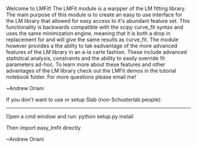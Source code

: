 Welcome to LMFit! The LMFit module is a warpper of the LM fitting library. 
The main purpose of this module is to create an easy to use interface for 
the LM library that allowed for easy access to it's abundant feature set. This 
functionality is backwards compatible with the scipy curve_fit syntax and uses the
same minimization engine, meaning that it is both a drop in replacement for and 
will give the same results as curve_fit. The module however provides a the abilty
to tak eadvantage of the more advanced features of the LM library in an a-la carte
fashion. These include advanced statistical analysis, constraints and the ability
to easily override fit parameters ad-hoc. To learn more about these features and
other advantages of the LM library check out the LMFit demos in the tutorial notebook
folder. For more questions please email me! 

~Andrew Oriani


If you don't want to use or setup Slab (non-Schusterlab people):
________________________________________________________________
Open a cmd window and run: python setup.py install

Then import easy_lmfit directly

~Andrew Oriani